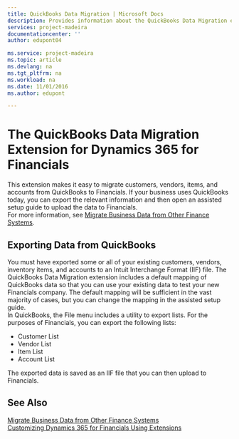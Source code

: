 ```yaml
---
title: QuickBooks Data Migration | Microsoft Docs
description: Provides information about the QuickBooks Data Migration extension
services: project-madeira
documentationcenter: ''
author: edupont04

ms.service: project-madeira
ms.topic: article
ms.devlang: na
ms.tgt_pltfrm: na
ms.workload: na
ms.date: 11/01/2016
ms.author: edupont

---
```

# The QuickBooks Data Migration Extension for Dynamics 365 for Financials
This extension makes it easy to migrate customers, vendors, items, and accounts from QuickBooks to Financials. If your business uses QuickBooks today, you can export the relevant information and then open an assisted setup guide to upload the data to Financials.  
For more information, see [Migrate Business Data from Other Finance Systems](upload-data.md).

## Exporting Data from QuickBooks
You must have exported some or all of your existing customers, vendors, inventory items, and accounts to an Intuit Interchange Format (IIF) file. The QuickBooks Data Migration extension includes a default mapping of QuickBooks data so that you can use your existing data to test your new Financials company. The default mapping will be sufficient in the vast majority of cases, but you can change the mapping in the assisted setup guide.  
In QuickBooks, the File menu includes a utility to export lists. For the purposes of Financials, you can export the following lists:

* Customer List  
* Vendor List  
* Item List  
* Account List  

The exported data is saved as an IIF file that you can then upload to Financials.

## See Also
[Migrate Business Data from Other Finance Systems](upload-data.md)  
[Customizing Dynamics 365 for Financials Using Extensions ](ui-extensions.md)  

